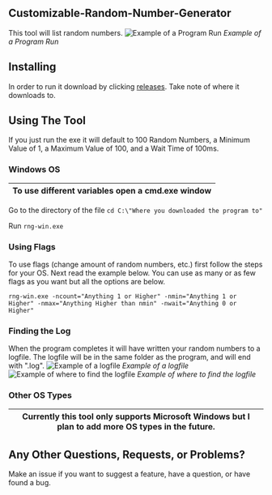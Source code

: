 ## Customizable-Random-Number-Generator
This tool will list random numbers. 
![Example of a Program Run](https://cdn.discordapp.com/attachments/757644490952540331/878476557184815114/unknown.png)
*Example of a Program Run*
## Installing
In order to run it download by clicking [releases](https://github.com/redstone2019/Customizable-Random-Number-Generator/releases/latest). Take note of where it downloads to.
## Using The Tool
If you just run the exe it will default to 100 Random Numbers, a Minimum Value of 1, a Maximum Value of 100, and a Wait Time of 100ms.
### Windows OS
| To use different variables open a cmd.exe window |
|--------------------------------------------------|

Go to the directory of the file `cd C:\"Where you downloaded the program to"`

Run `rng-win.exe`
### Using Flags
To use flags (change amount of random numbers, etc.) first follow the steps for your OS.
Next read the example below. You can use as many or as few flags as you want but all the options are below.

`rng-win.exe -ncount="Anything 1 or Higher" -nmin="Anything 1 or Higher" -nmax="Anything Higher than nmin" -nwait="Anything 0 or Higher"`
### Finding the Log
When the program completes it will have written your random numbers to a logfile. The logfile will be in the same folder as the program, and will end with ".log".
![Example of a logfile](https://cdn.discordapp.com/attachments/757644490952540331/878478639132459028/unknown.png)
*Example of a logfile*
![Example of where to find the logfile](https://cdn.discordapp.com/attachments/757644490952540331/878479084181655562/unknown.png)
*Example of where to find the logfile*
### Other OS Types
| Currently this tool only supports Microsoft Windows but I plan to add more OS types in the future. |
|----------------------------------------------------------------------------------------------------|
## Any Other Questions, Requests, or Problems?
Make an issue if you want to suggest a feature, have a question, or have found a bug.

